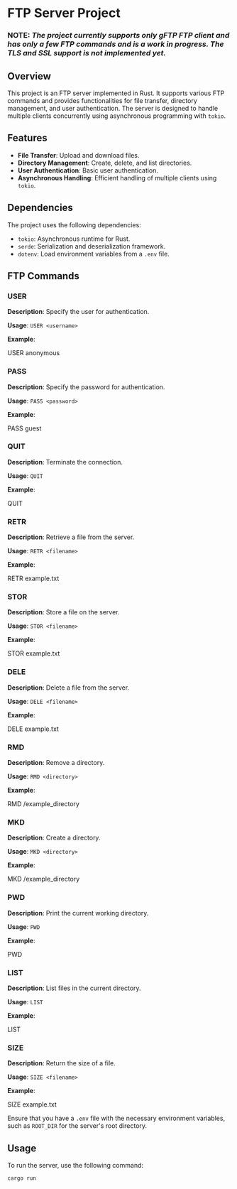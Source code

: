 # FTP Server Project

### NOTE: *The project currently supports only gFTP FTP client and has only a few FTP commands and is a work in progress. The TLS and SSL support is not implemented yet.*

## Overview

This project is an FTP server implemented in Rust. It supports various FTP commands and provides functionalities for file transfer, directory management, and user authentication. The server is designed to handle multiple clients concurrently using asynchronous programming with `tokio`.

## Features

- **File Transfer**: Upload and download files.
- **Directory Management**: Create, delete, and list directories.
- **User Authentication**: Basic user authentication.
- **Asynchronous Handling**: Efficient handling of multiple clients using `tokio`.

## Dependencies

The project uses the following dependencies:

- `tokio`: Asynchronous runtime for Rust.
- `serde`: Serialization and deserialization framework.
- `dotenv`: Load environment variables from a `.env` file.

## FTP Commands

### USER

**Description**: Specify the user for authentication.

**Usage**: `USER <username>`

**Example**:

USER anonymous


### PASS

**Description**: Specify the password for authentication.

**Usage**: `PASS <password>`

**Example**:

PASS guest

### QUIT

**Description**: Terminate the connection.

**Usage**: `QUIT`

**Example**:

QUIT


### RETR

**Description**: Retrieve a file from the server.

**Usage**: `RETR <filename>`

**Example**:

RETR example.txt

### STOR

**Description**: Store a file on the server.

**Usage**: `STOR <filename>`

**Example**:

STOR example.txt

### DELE

**Description**: Delete a file from the server.

**Usage**: `DELE <filename>`

**Example**:

DELE example.txt

### RMD

**Description**: Remove a directory.

**Usage**: `RMD <directory>`

**Example**:

RMD /example_directory

### MKD

**Description**: Create a directory.

**Usage**: `MKD <directory>`

**Example**:

MKD /example_directory

### PWD

**Description**: Print the current working directory.

**Usage**: `PWD`

**Example**:

PWD

### LIST

**Description**: List files in the current directory.

**Usage**: `LIST`

**Example**:

LIST

### SIZE

**Description**: Return the size of a file.

**Usage**: `SIZE <filename>`

**Example**:

SIZE example.txt

Ensure that you have a `.env` file with the necessary environment variables, such as `ROOT_DIR` for the server's root directory.

## Usage

To run the server, use the following command:

```bash
cargo run
```